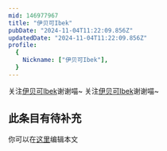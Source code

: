 ```yaml
---
mid: 146977967
title: "伊贝可Ibek"
pubDate: "2024-11-04T11:22:09.856Z"
updatedDate: "2024-11-04T11:22:09.856Z"
profile:
  {
    Nickname: ["伊贝可Ibek"],
  }
---
```


关注[伊贝可Ibek](https://space.bilibili.com/146977967)谢谢喵~ 关注[伊贝可Ibek](https://space.bilibili.com/146977967)谢谢喵~

## 此条目有待补充
你可以在[这里](https://github.com/Yuhanawa/VTuber.ICU-Content/edit/master/v/伊贝可Ibek/index.md)编辑本文
